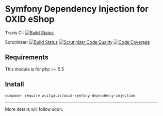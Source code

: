 # Symfony Dependency Injection for OXID eShop

Travis CI: [![Build Status](https://travis-ci.org/asilgalis/oxid-symfony-dependency-injection.svg?branch=master)](https://travis-ci.org/asilgalis/oxid-symfony-dependency-injection)

Scrutinizer: [![Build Status](https://scrutinizer-ci.com/g/asilgalis/oxid-symfony-dependency-injection/badges/build.png?b=master)](https://scrutinizer-ci.com/g/asilgalis/oxid-symfony-dependency-injection/build-status/master) [![Scrutinizer Code Quality](https://scrutinizer-ci.com/g/asilgalis/oxid-symfony-dependency-injection/badges/quality-score.png?b=master)](https://scrutinizer-ci.com/g/asilgalis/oxid-symfony-dependency-injection/?branch=master) [![Code Coverage](https://scrutinizer-ci.com/g/asilgalis/oxid-symfony-dependency-injection/badges/coverage.png?b=master)](https://scrutinizer-ci.com/g/asilgalis/oxid-symfony-dependency-injection/?branch=master)

## Requirements

This module is for php >= 5.5

## Install

`composer require asilgalis/oxid-symfony-dependency-injection`

----

More details will follow soon.
